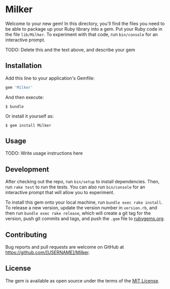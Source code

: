 # Milker

Welcome to your new gem! In this directory, you'll find the files you need to be able to package up your Ruby library into a gem. Put your Ruby code in the file `lib/Milker`. To experiment with that code, run `bin/console` for an interactive prompt.

TODO: Delete this and the text above, and describe your gem

## Installation

Add this line to your application's Gemfile:

```ruby
gem 'Milker'
```

And then execute:

    $ bundle

Or install it yourself as:

    $ gem install Milker

## Usage

TODO: Write usage instructions here

## Development

After checking out the repo, run `bin/setup` to install dependencies. Then, run `rake test` to run the tests. You can also run `bin/console` for an interactive prompt that will allow you to experiment.

To install this gem onto your local machine, run `bundle exec rake install`. To release a new version, update the version number in `version.rb`, and then run `bundle exec rake release`, which will create a git tag for the version, push git commits and tags, and push the `.gem` file to [rubygems.org](https://rubygems.org).

## Contributing

Bug reports and pull requests are welcome on GitHub at https://github.com/[USERNAME]/Milker.


## License

The gem is available as open source under the terms of the [MIT License](http://opensource.org/licenses/MIT).

